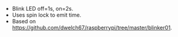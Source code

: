 - Blink LED off=1s, on=2s.
- Uses spin lock to emit time.
- Based on <https://github.com/dwelch67/raspberrypi/tree/master/blinker01>.

